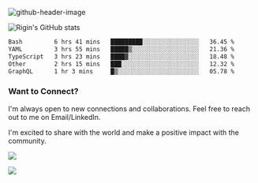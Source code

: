 
![github-header-image](https://github.com/riginoommen/riginoommen/assets/3840244/889cae65-df55-4cda-86cc-bf21bf1f2e96)

![Rigin's GitHub stats](https://github-readme-stats.vercel.app/api?username=riginoommen\&show_icons=true\&show=reviews,discussions_started,discussions_answered,prs_merged,prs_merged_percentage)


<!--START_SECTION:waka-->

```txt
Bash         6 hrs 41 mins   █████████░░░░░░░░░░░░░░░░   36.45 %
YAML         3 hrs 55 mins   █████▒░░░░░░░░░░░░░░░░░░░   21.36 %
TypeScript   3 hrs 23 mins   ████▓░░░░░░░░░░░░░░░░░░░░   18.48 %
Other        2 hrs 15 mins   ███░░░░░░░░░░░░░░░░░░░░░░   12.32 %
GraphQL      1 hr 3 mins     █▒░░░░░░░░░░░░░░░░░░░░░░░   05.78 %
```

<!--END_SECTION:waka-->

### Want to Connect?

I'm always open to new connections and collaborations. Feel free to reach out to me on Email/LinkedIn.

I'm excited to share with the world and make a positive impact with the community.

![](https://komarev.com/ghpvc/?username=riginoommen)

![](https://hit.yhype.me/github/profile?user_id=3840244)

